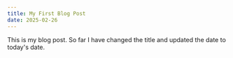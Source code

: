 ```yaml
---
title: My First Blog Post 
date: 2025-02-26
---
```

<p>This is my blog post. So far I have changed the title and updated the date to today's date.</p>
